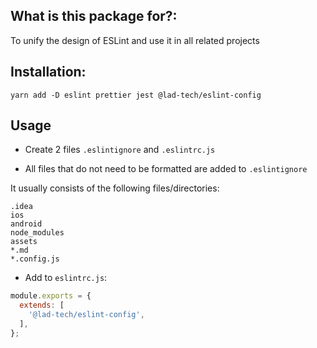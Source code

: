 ## What is this package for?:

To unify the design of ESLint and use it in all related projects

## Installation:

```bahs
yarn add -D eslint prettier jest @lad-tech/eslint-config
```

## Usage
- Create 2 files `.eslintignore` and `.eslintrc.js`

- All files that do not need to be formatted are added to `.eslintignore`

It usually consists of the following files/directories:
```
.idea
ios
android
node_modules
assets
*.md
*.config.js
```

- Add to `eslintrc.js`:

```js
module.exports = {
  extends: [
    '@lad-tech/eslint-config',
  ],
};
```

